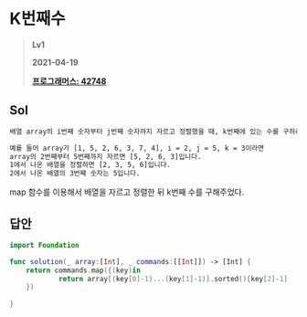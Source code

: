 # K번째수
> **Lv1**
>
> **2021-04-19**
>
> **[프로그래머스: 42748](https://programmers.co.kr/learn/courses/30/lessons/42748)**

## Sol
```xml
배열 array의 i번째 숫자부터 j번째 숫자까지 자르고 정렬했을 때, k번째에 있는 수를 구하려 합니다.

예를 들어 array가 [1, 5, 2, 6, 3, 7, 4], i = 2, j = 5, k = 3이라면
array의 2번째부터 5번째까지 자르면 [5, 2, 6, 3]입니다.
1에서 나온 배열을 정렬하면 [2, 3, 5, 6]입니다.
2에서 나온 배열의 3번째 숫자는 5입니다.
```
map 함수를 이용해서 배열을 자르고 정렬한 뒤 k번째 수를 구해주었다.

## 답안
```swift
import Foundation

func solution(_ array:[Int], _ commands:[[Int]]) -> [Int] {
    return commands.map({(key)in 
            return array[(key[0]-1)...(key[1]-1)].sorted()[key[2]-1]                  
    })
    
}
```